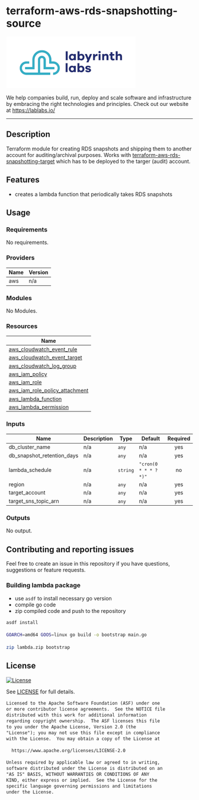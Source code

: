 # terraform-aws-rds-snapshotting-source

[<img src="ll-logo.png">](https://lablabs.io/)

We help companies build, run, deploy and scale software and infrastructure by embracing the right technologies and principles. Check out our website at https://lablabs.io/

---

## Description

Terraform module for creating RDS snapshots and shipping them to another account for auditing/archival purposes. Works with [terraform-aws-rds-snapshotting-target](https://github.com/lablabs/terraform-aws-rds-snapshotting-target) which has to be deployed to the targer (audit) account.

## Features

- creates a lambda function that periodically takes RDS snapshots

## Usage

### Requirements

No requirements.

### Providers

| Name | Version |
|------|---------|
| aws | n/a |

### Modules

No Modules.

### Resources

| Name |
|------|
| [aws_cloudwatch_event_rule](https://registry.terraform.io/providers/hashicorp/aws/latest/docs/resources/cloudwatch_event_rule) |
| [aws_cloudwatch_event_target](https://registry.terraform.io/providers/hashicorp/aws/latest/docs/resources/cloudwatch_event_target) |
| [aws_cloudwatch_log_group](https://registry.terraform.io/providers/hashicorp/aws/latest/docs/resources/cloudwatch_log_group) |
| [aws_iam_policy](https://registry.terraform.io/providers/hashicorp/aws/latest/docs/resources/iam_policy) |
| [aws_iam_role](https://registry.terraform.io/providers/hashicorp/aws/latest/docs/resources/iam_role) |
| [aws_iam_role_policy_attachment](https://registry.terraform.io/providers/hashicorp/aws/latest/docs/resources/iam_role_policy_attachment) |
| [aws_lambda_function](https://registry.terraform.io/providers/hashicorp/aws/latest/docs/resources/lambda_function) |
| [aws_lambda_permission](https://registry.terraform.io/providers/hashicorp/aws/latest/docs/resources/lambda_permission) |

### Inputs

| Name | Description | Type | Default | Required |
|------|-------------|------|---------|:--------:|
| db\_cluster\_name | n/a | `any` | n/a | yes |
| db\_snapshot\_retention\_days | n/a | `any` | n/a | yes |
| lambda\_schedule | n/a | `string` | `"cron(0 * * * ? *)"` | no |
| region | n/a | `any` | n/a | yes |
| target\_account | n/a | `any` | n/a | yes |
| target\_sns\_topic\_arn | n/a | `any` | n/a | yes |

### Outputs

No output.
## Contributing and reporting issues

Feel free to create an issue in this repository if you have questions, suggestions or feature requests.

### Building lambda package

- use `asdf` to install necessary go version
- compile go code
- zip compiled code and push to the repository

```bash
asdf install

GOARCH=amd64 GOOS=linux go build -o bootstrap main.go

zip lambda.zip bootstrap
```

## License

[![License](https://img.shields.io/badge/License-Apache%202.0-blue.svg)](https://opensource.org/licenses/Apache-2.0)

See [LICENSE](LICENSE) for full details.

    Licensed to the Apache Software Foundation (ASF) under one
    or more contributor license agreements.  See the NOTICE file
    distributed with this work for additional information
    regarding copyright ownership.  The ASF licenses this file
    to you under the Apache License, Version 2.0 (the
    "License"); you may not use this file except in compliance
    with the License.  You may obtain a copy of the License at

      https://www.apache.org/licenses/LICENSE-2.0

    Unless required by applicable law or agreed to in writing,
    software distributed under the License is distributed on an
    "AS IS" BASIS, WITHOUT WARRANTIES OR CONDITIONS OF ANY
    KIND, either express or implied.  See the License for the
    specific language governing permissions and limitations
    under the License.
